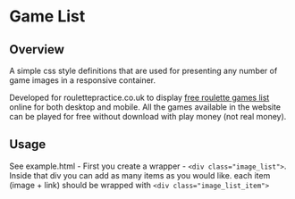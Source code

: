 # Game List
## Overview
A simple css style definitions that are used for presenting any number of game images in a responsive container.

Developed for roulettepractice.co.uk to display [free roulette games list](http://www.roulettepractice.co.uk/free-roulette.html) online for both desktop and mobile. All the games available in the website can be played for free without download with play money (not real money).

## Usage
See example.html - First you create a wrapper - `<div class="image_list">`. Inside that div you can add as many items as you would like. each item (image + link) should be wrapped with `<div class="image_list_item">`
